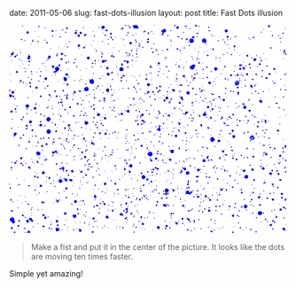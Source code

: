 date: 2011-05-06
slug: fast-dots-illusion
layout: post
title: Fast Dots illusion


<a href="http://brokenboner.tumblr.com/post/4901726098"><img src="/static/tumblr_files/tumblr_lk65utXb4P1qglg3no1_500.gif"/></a><br/><blockquote>

<p>Make a fist and put it in the center of the picture. It looks like the dots are moving ten times faster.</p>

</blockquote>

<p>Simple yet amazing!</p>

<blockquote></blockquote>
